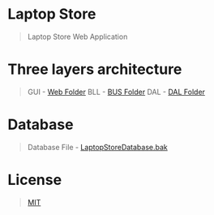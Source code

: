 # Laptop Store
> Laptop Store Web Application
# Three layers architecture
> GUI - [Web Folder](/Web)
> BLL - [BUS Folder](/BUS)
> DAL - [DAL Folder](/DAL)
# Database
> Database File - [LaptopStoreDatabase.bak](/LaptopStoreDatabase.bak)
# License
> [MIT](/LICENSE.md)
